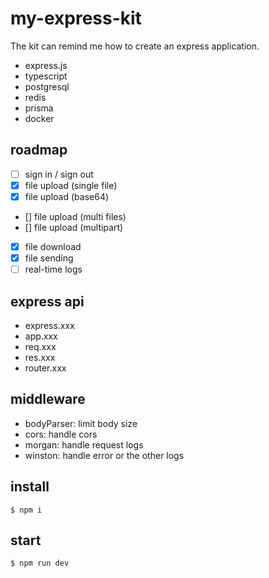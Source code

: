 # my-express-kit

The kit can remind me how to create an express application.

- express.js
- typescript
- postgresql
- redis
- prisma
- docker

## roadmap

- [ ] sign in / sign out
- [x] file upload (single file)
- [x] file upload (base64)
- [] file upload (multi files)
- [] file upload (multipart)
- [x] file download
- [x] file sending
- [ ] real-time logs

## express api

- express.xxx
- app.xxx
- req.xxx
- res.xxx
- router.xxx

## middleware

- bodyParser: limit body size
- cors: handle cors
- morgan: handle request logs
- winston: handle error or the other logs

## install

```
$ npm i
```

## start

```
$ npm run dev
```
